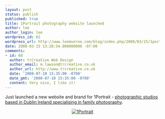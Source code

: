```yaml
---
layout: post
status: publish
published: true
title: 1Portrait photography website launched
author: lee
author_login: lee
wordpress_id: 62
wordpress_url: http://www.leemunroe.com/blog/index.php/2008/03/15/1portrait-photography-website-launched/
date: 2008-03-15 13:28:54.000000000 -07:00
comments:
- id: 68
  author: trCreative Web Design
  author_email: m.lawson@trcreative.co.uk
  author_url: http://www.trcreative.co.uk
  date: '2008-07-10 15:35:00 -0700'
  date_gmt: '2008-07-10 15:35:00 -0700'
  content: Very nice, I like it!
---
```

Just launched a new website and brand for 1Portrait - <a href="http://www.1portrait.ie">photographic studios based in Dublin Ireland specialising in family photography</a>.

<!--more-->
<p align="center"><a href="http://www.1portrait.ie"><img src="http://www.leemunroe.com/wp-content/uploads/2008/03/1portrait.jpg" alt="1Portrait" /></a></p>
